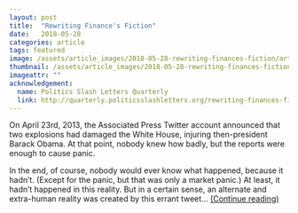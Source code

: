 ```yaml
--- 
layout: post
title:  "Rewriting Finance's Fiction"
date:   2018-05-28
categories: article
tags: featured
image: /assets/article_images/2018-05-28-rewriting-finances-fiction/article.jpeg
thumbnail: /assets/article_images/2018-05-28-rewriting-finances-fiction/article.jpeg
imageattr: ""
acknowledgement:
  name: Politics Slash Letters Quarterly
  link: http://quarterly.politicsslashletters.org/rewriting-finances-fiction/
---
```


On April 23rd, 2013, the Associated Press Twitter account announced that two explosions had damaged the White House, injuring then-president Barack Obama. At that point, nobody knew how badly, but the reports were enough to cause panic.

In the end, of course, nobody would ever know what happened, because it hadn’t. (Except for the panic, but that was only a market panic.) At least, it hadn’t happened in this reality. But in a certain sense, an alternate and extra-human reality was created by this errant tweet... [\(Continue reading\)](http://quarterly.politicsslashletters.org/rewriting-finances-fiction/)
